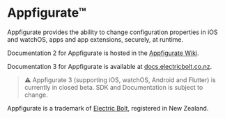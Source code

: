 # Appfigurate™

Appfigurate provides the ability to change configuration properties in iOS and watchOS, apps and app extensions, securely, at runtime.

Documentation 2 for Appfigurate is hosted in the [Appfigurate Wiki](https://github.com/electricbolt/appfiguratesdk/wiki).

Documentation 3 for Appfigurate is available at [docs.electricbolt.co.nz](https://docs.electricbolt.co.nz).

> :warning: Appfigurate 3 (supporting iOS, watchOS, Android and Flutter) is currently in closed beta. SDK and Documentation is subject to change.

Appfigurate is a trademark of [Electric Bolt](https://www.electricbolt.co.nz), registered in New Zealand.
